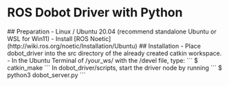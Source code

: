 <h1>
  ROS Dobot Driver with Python
</h1>
## Preparation
- Linux / Ubuntu 20.04 (recommend standalone Ubuntu or WSL for Win11)
- Install [ROS Noetic](http://wiki.ros.org/noetic/Installation/Ubuntu)
## Installation
- Place dobot_driver into the src directory of the already created catkin workspace. 
- In the Ubuntu Terminal of /your_ws/ with the /devel file, type: 
```
$ catkin_make
```
In dobot_driver/scripts, start the driver node by running
```
$ python3 dobot_server.py
```
